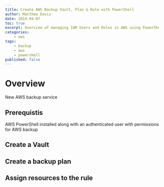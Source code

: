 ```yaml
---
title: Create AWS Backup Vault, Plan & Rule with PowerShell
author: Matthew Davis
date: 2019-04-07
toc: true
excerpt: Overview of managing IAM Users and Roles in AWS using PowerShell
categories:
    - aws
tags:
    - backup
    - aws
    - powershell
published: false
---
```


# Overview

New AWS backup service

## Prerequistis 

AWS PowerShell installed along with an authenticated user with permissions for AWS backup

## Create a Vault

<script src="https://gist.github.com/MatthewJDavis/f975b48e1ad41a665d817c50e910658b.js"></script>

## Create a backup plan

<script src="https://gist.github.com/MatthewJDavis/3a56103be8bfd3bbd62c799625fd79c2.js"></script>


## Assign resources to the rule

<script src="https://gist.github.com/MatthewJDavis/8d37b23e6d8bf4a5c0f9be7a8d9e99bc.js"></script>
